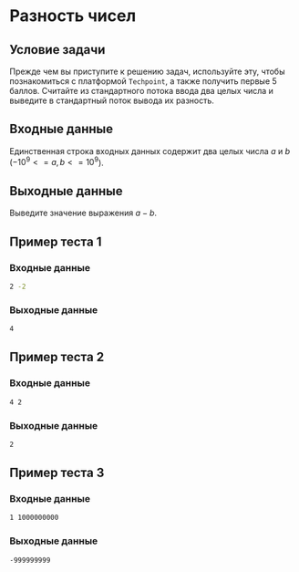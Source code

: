 # Разность чисел

## Условие задачи

Прежде чем вы приступите к решению задач, используйте эту, чтобы познакомиться с платформой `Techpoint`, а также получить первые 5 баллов. Считайте из стандартного потока ввода два целых числа и выведите в стандартный поток вывода их разность.

## Входные данные

Единственная строка входных данных содержит два целых числа $a$ и $b$ ($-10^9 <= a, b <= 10^9$).

## Выходные данные

Выведите значение выражения $a - b$.

## Пример теста 1

### Входные данные

```bash
2 -2

```

### Выходные данные

```bash
4

```

## Пример теста 2

### Входные данные

```bash
4 2

```

### Выходные данные

```bash
2

```

## Пример теста 3

### Входные данные

```bash
1 1000000000

```

### Выходные данные

```bash
-999999999

```
